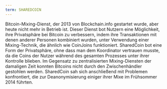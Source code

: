 ```yaml
---
term: SHAREDCOIN
---
```


Bitcoin-Mixing-Dienst, der 2013 von Blockchain.info gestartet wurde, aber heute nicht mehr in Betrieb ist. Dieser Dienst bot Nutzern eine Möglichkeit, ihre Privatsphäre bei Bitcoin zu verbessern, indem ihre Transaktionen mit denen anderer Personen kombiniert wurden, unter Verwendung einer Mixing-Technik, die ähnlich wie CoinJoins funktioniert. SharedCoin bot eine Form der Privatsphäre, ohne dass man dem Koordinator vertrauen musste, da die Coins der Nutzer während des gesamten Prozesses unter ihrer Kontrolle blieben. Im Gegensatz zu zentralisierten Mixing-Diensten der damaligen Zeit konnten Bitcoins nicht durch den Zwischenhändler gestohlen werden. SharedCoin sah sich anschließend mit Problemen konfrontiert, die zur Deanonymisierung einiger ihrer Mixe im Frühsommer 2014 führten.